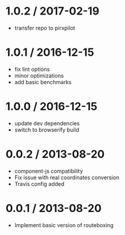 
1.0.2 / 2017-02-19
==================

 * transfer repo to pirxpilot

1.0.1 / 2016-12-15
==================

 * fix lint options
 * minor optimizations
 * add basic benchmarks

1.0.0 / 2016-12-15
==================

 * update dev dependencies
 * switch to browserify build

0.0.2 / 2013-08-20 
==================

 * component-js compatibility
 * Fix issue with real coordinates conversion
 * Travis config added

0.0.1 / 2013-08-20 
==================

 * Implement basic version of routeboxing
